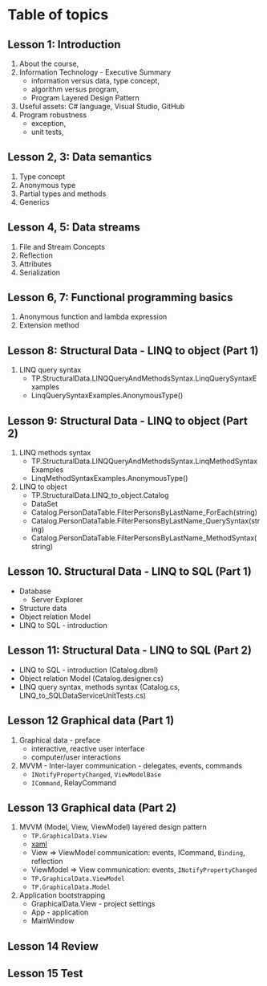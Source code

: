 # Table of topics

## Lesson 1: Introduction

1. About the course,
2. Information Technology - Executive Summary
   - information versus data, type concept,
   - algorithm versus program,
   - Program Layered Design Pattern
3. Useful assets: C# language, Visual Studio, GitHub
4. Program robustness
   - exception,
   - unit tests,

## Lesson 2, 3: Data semantics

1. Type concept
1. Anonymous type
1. Partial types and methods
1. Generics

## Lesson 4, 5: Data streams

1. File and Stream Concepts
1. Reflection
1. Attributes
1. Serialization

## Lesson 6, 7: Functional programming basics

1. Anonymous function and lambda expression
1. Extension method

## Lesson 8: Structural Data - LINQ to object (Part 1)

1. LINQ query syntax
   - TP.StructuralData.LINQQueryAndMethodsSyntax.LinqQuerySyntaxExamples
   - LinqQuerySyntaxExamples.AnonymousType()

## Lesson 9: Structural Data - LINQ to object (Part 2)

1. LINQ methods syntax
   - TP.StructuralData.LINQQueryAndMethodsSyntax.LinqMethodSyntaxExamples
   - LinqMethodSyntaxExamples.AnonymousType()
1. LINQ to object
   - TP.StructuralData.LINQ_to_object.Catalog
   - DataSet
   - Catalog.PersonDataTable.FilterPersonsByLastName_ForEach(string)
   - Catalog.PersonDataTable.FilterPersonsByLastName_QuerySyntax(string)
   - Catalog.PersonDataTable.FilterPersonsByLastName_MethodSyntax(string)

## Lesson 10. Structural Data - LINQ to SQL (Part 1)

- Database
  - Server Explorer
- Structure data
- Object relation Model
- LINQ to SQL - introduction

## Lesson 11: Structural Data - LINQ to SQL (Part 2)

- LINQ to SQL - introduction (Catalog.dbml)
- Object relation Model (Catalog.designer.cs)
- LINQ query syntax, methods syntax (Catalog.cs, LINQ_to_SQLDataServiceUnitTests.cs)

## Lesson 12 Graphical data (Part 1)

1. Graphical data - preface
   - interactive, reactive user interface
   - computer/user interactions
2. MVVM - Inter-layer communication - delegates, events, commands
   - `INotifyPropertyChanged`, `ViewModelBase`
   - `ICommand`, RelayCommand

## Lesson 13 Graphical data (Part 2)

1. MVVM (Model, View, ViewModel) layered design pattern
   - `TP.GraphicalData.View`
   - [xaml](https://docs.microsoft.com/dotnet/framework/xaml-services/)
   - View => ViewModel communication: events, ICommand, `Binding`, reflection
   - ViewModel => View communication: events, `INotifyPropertyChanged`
   - `TP.GraphicalData.ViewModel`
   - `TP.GraphicalData.Model`
1. Application bootstrapping
   - GraphicalData.View - project settings
   - App - application
   - MainWindow

## Lesson 14 Review

## Lesson 15 Test
